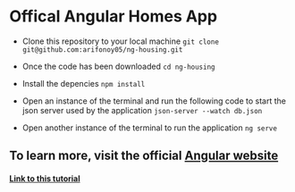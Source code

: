 # Offical Angular Homes App

- Clone this repository to your local machine
  `git clone git@github.com:arifonoy05/ng-housing.git`

- Once the code has been downloaded
  `cd ng-housing`

- Install the depencies
  `npm install` 

- Open an instance of the terminal and run the following code to start the json server used by the application
  `json-server --watch db.json`

- Open another instance of the terminal to run the application 
  `ng serve`

## To learn more, visit the official [Angular website](https://angular.dev/)
#### [Link to this tutorial](https://angular.dev/tutorials/first-app) 
